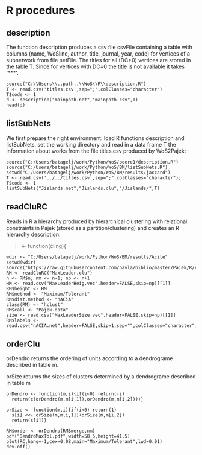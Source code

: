 # R procedures

## description

The function description produces a csv file csvFile containing a table with columns (name, WoSline, author, title, journal, year, code)  for vertices of a subnetwork from file netFile. The titles for all (DC>0) vertices are stored in the table T. Since for vertices with DC=0 the title is not available it takes '***'.

```
source("C:\\Users\\..path..\\WoS\\R\\description.R")  
T <- read.csv('titles.csv',sep=";",colClasses="character")  
T$code <- 1  
d <- description("mainpath.net","mainpath.csv",T)  
head(d)  
```

## listSubNets

We first prepare the right environment: load R functions description and listSubNets, set the working directory and read in a data frame T the information about works from the file titles.csv produced by WoS2Pajek:

```
source("C:/Users/batagelj/work/Python/WoS/peere1/description.R")   
source("C:/Users/batagelj/work/Python/WoS/BM/listSubNets.R")   
setwd("C:/Users/batagelj/work/Python/WoS/BM/results/jaccard")   
T <- read.csv('../../titles.csv',sep=";",colClasses="character"); T$code <- 1   
listSubNets("Jislands.net","Jislands.clu","/Jislands/",T)   
```

## readCluRC 

Reads in R a hierarchy produced by hierarchical clustering with relational constraints in Pajek (stored as a partition/clustering) and creates an R hierarchy description.

> <- function(cling){

```
wdir <- "C:/Users/batagelj/work/Python/WoS/BM/results/Acite"
setwd(wdir)
source("https://raw.githubusercontent.com/bavla/biblio/master/Pajek/R/readCluRC.R")
RM <- readCluRC("MaxLeader.clu")
n <- RM$n; nm <- n-1; np <- n+1
HM <- read.csv("MaxLeaderHeig.vec",header=FALSE,skip=np)[[1]]
RM$height <- HM
RM$method <- "Maximum/Tolerant"
RM$dist.method <- "nACiA"
class(RM) <- "hclust"
RM$call <- "Pajek.data"
size <- read.csv("MaxLeaderSize.vec",header=FALSE,skip=np)[[1]]
RM$labels <- read.csv("nACIA.net",header=FALSE,skip=1,sep="",colClasses="character",nrows=n)$V2
```

## orderClu

orDendro returns the ordering of units according to a dendrograme described in table m.

orSize returns the sizes of clusters determined by a dendrograme described in table m
```
orDendro <- function(m,i){if(i<0) return(-i)
  return(c(orDendro(m,m[i,1]),orDendro(m,m[i,2])))}
 
orSize <- function(m,i){if(i<0) return(1)
  s[i] <<- orSize(m,m[i,1])+orSize(m,m[i,2])
  return(s[i])}

RM$order <- orDendro(RM$merge,nm)
pdf("DendroMaxTol.pdf",width=58.5,height=41.5)
plot(RC,hang=-1,cex=0.08,main="Maximum/Tolerant",lwd=0.01)
dev.off()
```



